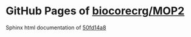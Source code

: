 GitHub Pages of [biocorecrg/MOP2](https://github.com/biocorecrg/MOP2.git)
===
Sphinx html documentation of [50fd14a8](https://github.com/biocorecrg/MOP2/tree/50fd14a81517f6c04dc8114eba0a4c7b72a446d7)
